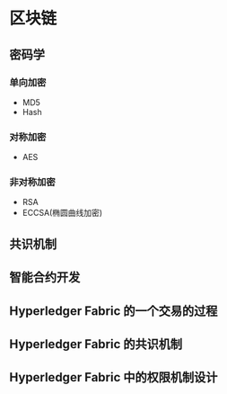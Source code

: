 # 区块链
## 密码学
### 单向加密
- MD5
- Hash
### 对称加密
- AES

### 非对称加密
- RSA
- ECCSA(椭圆曲线加密)
## 共识机制
## 智能合约开发
## Hyperledger Fabric 的一个交易的过程
## Hyperledger Fabric 的共识机制
## Hyperledger Fabric 中的权限机制设计 